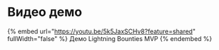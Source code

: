 # Видео демо

{% embed url="https://youtu.be/5k5JaxSCHv8?feature=shared" fullWidth="false" %}
Демо Lightning Bounties MVP
{% endembed %}

<figure><img src="https://media.giphy.com/media/ELdhh2TAeFEam7FA1a/giphy.gif?cid=ecf05e47imi0adhclgpjxo5htcfx0jpje6nqt7ufatom3xfs&#x26;ep=v1_gifs_search&#x26;rid=giphy.gif&#x26;ct=g" alt=""><figcaption></figcaption></figure>
